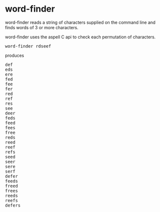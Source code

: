 word-finder
===========

word-finder reads a string of characters supplied on the command line
and finds words of 3 or more characters.

word-finder uses the aspell C api to check each permutation of
characters.
<pre>
word-finder rdseef
</pre>
produces 

<pre>
def
eds
ere
fed
fee
fer
red
ref
res
see
deer
feds
feed
fees
free
reds
reed
reef
refs
seed
seer
sere
serf
defer
feeds
freed
frees
reeds
reefs
defers
</pre>
